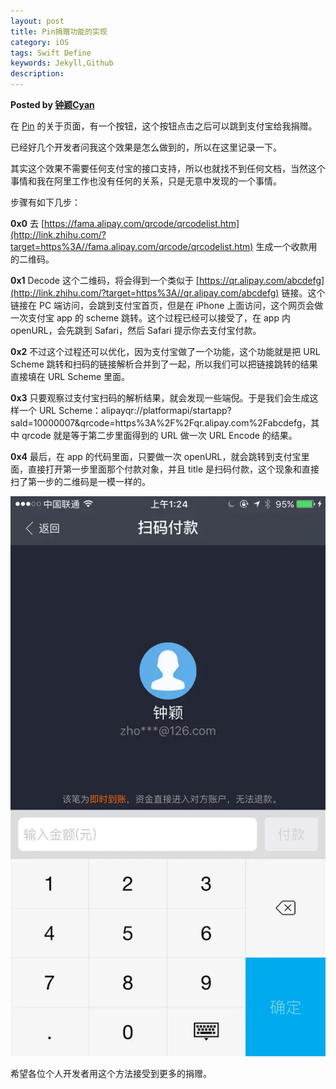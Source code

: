 ```yaml
---  
layout: post
title: Pin捐赠功能的实现
category: iOS
tags: Swift Define
keywords: Jekyll,Github
description: 
---  
```



__Posted by [钟颖Cyan](https://zhuanlan.zhihu.com/p/20615916?refer=cocoanotes)__  



在 [Pin](http://link.zhihu.com/?target=https%3A//itunes.apple.com/cn/app/id1039643846) 的关于页面，有一个按钮，这个按钮点击之后可以跳到支付宝给我捐赠。

已经好几个开发者问我这个效果是怎么做到的，所以在这里记录一下。

其实这个效果不需要任何支付宝的接口支持，所以也就找不到任何文档，当然这个事情和我在阿里工作也没有任何的关系，只是无意中发现的一个事情。

步骤有如下几步：

**0x0** 去 [https://fama.alipay.com/qrcode/qrcodelist.htm](http://link.zhihu.com/?target=https%3A//fama.alipay.com/qrcode/qrcodelist.htm) 生成一个收款用的二维码。

**0x1** Decode 这个二维码，将会得到一个类似于 [https://qr.alipay.com/abcdefg](http://link.zhihu.com/?target=https%3A//qr.alipay.com/abcdefg) 链接。这个链接在 PC 端访问，会跳到支付宝首页，但是在 iPhone 上面访问，这个网页会做一次支付宝 app 的 scheme 跳转。这个过程已经可以接受了，在 app 内 openURL，会先跳到 Safari，然后 Safari 提示你去支付宝付款。

**0x2** 不过这个过程还可以优化，因为支付宝做了一个功能，这个功能就是把 URL Scheme 跳转和扫码的链接解析合并到了一起，所以我们可以把链接跳转的结果直接填在 URL Scheme 里面。

**0x3** 只要观察过支付宝扫码的解析结果，就会发现一些端倪。于是我们会生成这样一个 URL Scheme：alipayqr://platformapi/startapp?saId=10000007&qrcode=https%3A%2F%2Fqr.alipay.com%2Fabcdefg，其中 qrcode 就是等于第二步里面得到的 URL 做一次 URL Encode 的结果。

**0x4** 最后，在 app 的代码里面，只要做一次 openURL，就会跳转到支付宝里面，直接打开第一步里面那个付款对象，并且 title 是扫码付款，这个现象和直接扫了第一步的二维码是一模一样的。

![](/assets/postAssets/2017/918e4e86c636594508e3a5bf14f0a7b4_b.webp)

希望各位个人开发者用这个方法接受到更多的捐赠。

